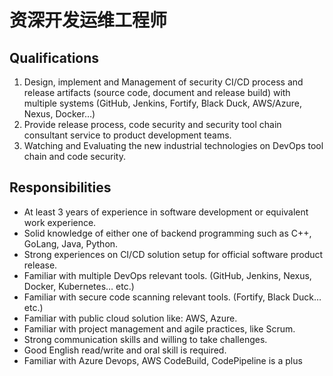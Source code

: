 # 资深开发运维工程师


## Qualifications

1. Design, implement and Management of security CI/CD process and release artifacts (source code, document and release build) with multiple systems (GitHub, Jenkins, Fortify, Black Duck, AWS/Azure, Nexus, Docker…)
2. Provide release process, code security and security tool chain consultant service to product development teams.
3. Watching and Evaluating the new industrial technologies on DevOps tool chain and code security.


## Responsibilities

- At least 3 years of experience in software development or equivalent work experience.
- Solid knowledge of either one of backend programming such as C++, GoLang, Java, Python.
- Strong experiences on CI/CD solution setup for official software product release.
- Familiar with multiple DevOps relevant tools. (GitHub, Jenkins, Nexus, Docker, Kubernetes… etc.)
- Familiar with secure code scanning relevant tools. (Fortify, Black Duck… etc.)
- Familiar with public cloud solution like: AWS, Azure.
- Familiar with project management and agile practices, like Scrum.
- Strong communication skills and willing to take challenges.
- Good English read/write and oral skill is required.
- Familiar with Azure Devops, AWS CodeBuild, CodePipeline is a plus
